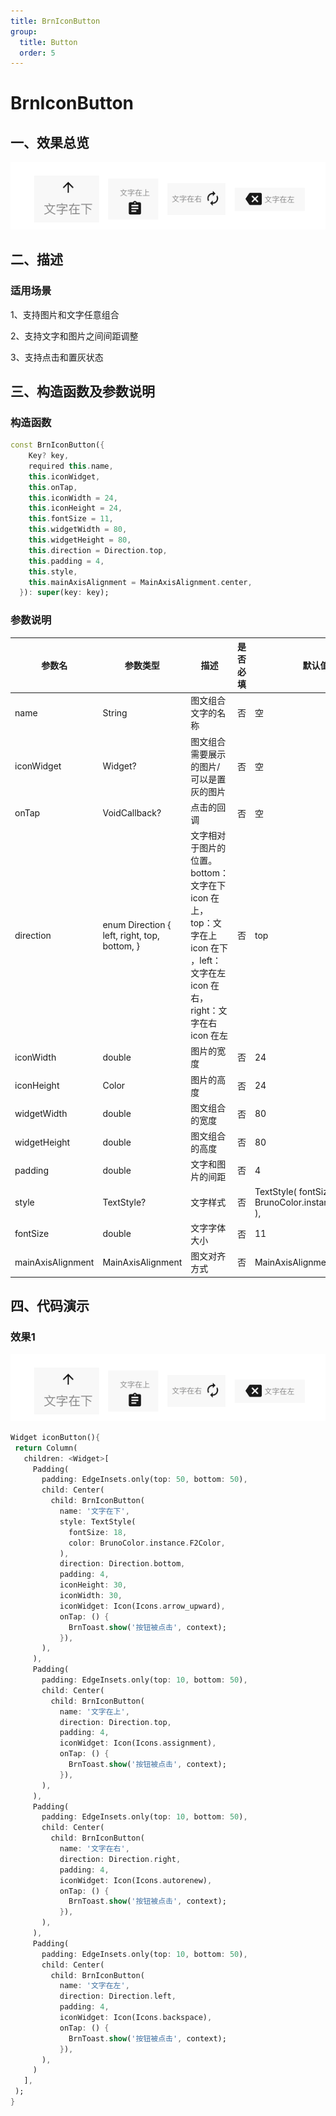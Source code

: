 ```yaml
---
title: BrnIconButton
group:
  title: Button
  order: 5
---
```



# BrnIconButton

## 一、效果总览

<img src="./img/BrnIconButtonIntro.png" alt="demo"  />

## 二、描述

### 适用场景

1、支持图片和文字任意组合

2、支持文字和图片之间间距调整

3、支持点击和置灰状态

## 三、构造函数及参数说明

### 构造函数

``` dart
const BrnIconButton({
    Key? key,
    required this.name,
    this.iconWidget,
    this.onTap,
    this.iconWidth = 24,
    this.iconHeight = 24,
    this.fontSize = 11,
    this.widgetWidth = 80,
    this.widgetHeight = 80,
    this.direction = Direction.top,
    this.padding = 4,
    this.style,
    this.mainAxisAlignment = MainAxisAlignment.center,
  }): super(key: key);
```

### 参数说明

| 参数名            | 参数类型                                     | 描述                                                         | 是否必填 | 默认值                                                       |
| ----------------- | -------------------------------------------- | ------------------------------------------------------------ | -------- | ------------------------------------------------------------ |
| name              | String                                       | 图文组合文字的名称                                           | 否       | 空                                                           |
| iconWidget        | Widget?                                       | 图文组合需要展示的图片/可以是置灰的图片                      | 否       | 空                                                           |
| onTap             | VoidCallback?                                 | 点击的回调                                                   | 否       | 空                                                           |
| direction         | enum Direction { left, right, top, bottom, } | 文字相对于图片的位置。 bottom：文字在下 icon 在上， top：文字在上 icon 在下 ，left：文字在左 icon 在右，right：文字在右 icon 在左 | 否       | top                                                          |
| iconWidth         | double                                       | 图片的宽度                                                   | 否       | 24                                                           |
| iconHeight        | Color                                        | 图片的高度                                                   | 否       | 24                                                           |
| widgetWidth       | double                                       | 图文组合的宽度                                               | 否       | 80                                                           |
| widgetHeight      | double                                       | 图文组合的高度                                               | 否       | 80                                                           |
| padding           | double                                       | 文字和图片的间距                                             | 否       | 4                                                            |
| style             | TextStyle?                                    | 文字样式                                                     | 否       | TextStyle( fontSize: 11, color: BrunoColor.instance.F2Color, ), |
| fontSize          | double                                       | 文字字体大小                                                 | 否       | 11                                                           |
| mainAxisAlignment | MainAxisAlignment                            | 图文对齐方式                                                 | 否       | MainAxisAlignment.center                                     |

## 四、代码演示

### 效果1

![demo](./img/BrnIconButtonIntro.png)

``` dart
Widget iconButton(){
 return Column(
   children: <Widget>[
     Padding(
       padding: EdgeInsets.only(top: 50, bottom: 50),
       child: Center(
         child: BrnIconButton(
           name: '文字在下',
           style: TextStyle(
             fontSize: 18,
             color: BrunoColor.instance.F2Color,
           ),
           direction: Direction.bottom,
           padding: 4,
           iconHeight: 30,
           iconWidth: 30,
           iconWidget: Icon(Icons.arrow_upward),
           onTap: () {
             BrnToast.show('按钮被点击', context);
           }),
       ),
     ),
     Padding(
       padding: EdgeInsets.only(top: 10, bottom: 50),
       child: Center(
         child: BrnIconButton(
           name: '文字在上',
           direction: Direction.top,
           padding: 4,
           iconWidget: Icon(Icons.assignment),
           onTap: () {
             BrnToast.show('按钮被点击', context);
           }),
       ),
     ),
     Padding(
       padding: EdgeInsets.only(top: 10, bottom: 50),
       child: Center(
         child: BrnIconButton(
           name: '文字在右',
           direction: Direction.right,
           padding: 4,
           iconWidget: Icon(Icons.autorenew),
           onTap: () {
             BrnToast.show('按钮被点击', context);
           }),
       ),
     ),
     Padding(
       padding: EdgeInsets.only(top: 10, bottom: 50),
       child: Center(
         child: BrnIconButton(
           name: '文字在左',
           direction: Direction.left,
           padding: 4,
           iconWidget: Icon(Icons.backspace),
           onTap: () {
             BrnToast.show('按钮被点击', context);
           }),
       ),
     )
   ],
 );
}
```
